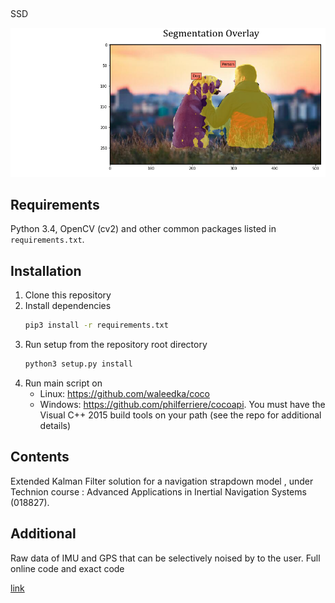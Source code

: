 ## 
SSD

![alt text](https://github.com/Daniboy370/Deep-Learning/blob/master/Side-Projects/SSD_object_detection/Images/SSD_img.png)

## Requirements
Python 3.4, OpenCV (cv2) and other common packages listed in `requirements.txt`.

## Installation
1. Clone this repository
2. Install dependencies
   ```bash
   pip3 install -r requirements.txt
   ```
3. Run setup from the repository root directory
    ```bash
    python3 setup.py install
    ``` 
4. Run main script on 
    * Linux: https://github.com/waleedka/coco
    * Windows: https://github.com/philferriere/cocoapi.
    You must have the Visual C++ 2015 build tools on your path (see the repo for additional details)


## Contents

Extended Kalman Filter solution for a navigation strapdown model ,
under Technion course : 
Advanced Applications in Inertial Navigation Systems (018827).

## Additional
Raw data of IMU and GPS that can be selectively noised by to the user.
Full online code and exact code

[link](https://github.com/Daniboy370/Deep-Learning/tree/master/Side-Projects/SSD_object_detection)
